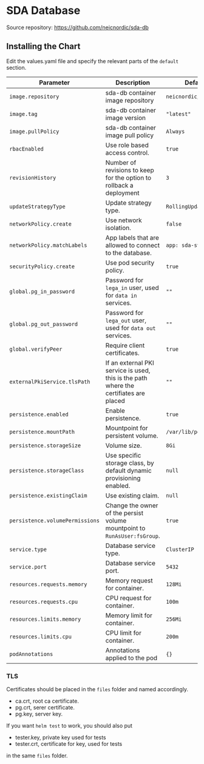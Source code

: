 # SDA Database

Source repository: https://github.com/neicnordic/sda-db 

## Installing the Chart

Edit the values.yaml file and specify the relevant parts of the `default` section.  

Parameter | Description | Default
--------- | ----------- | -------
`image.repository` | sda-db container image repository | `neicnordic/sda-db`
`image.tag` | sda-db  container image version | `"latest"`
`image.pullPolicy` | sda-db container image pull policy | `Always`
`rbacEnabled` | Use role based access control. |`true`
`revisionHistory` | Number of revisions to keep for the option to rollback a deployment | `3`
`updateStrategyType` | Update strategy type. | `RollingUpdate`
`networkPolicy.create` | Use network isolation. | `false`
`networkPolicy.matchLabels` | App labels that are allowed to connect to the database. | `app: sda-svc`
`securityPolicy.create` | Use pod security policy. | `true`
`global.pg_in_password` | Password for `lega_in` user, used for `data in` services. |`""`
`global.pg_out_password` | Password for `lega_out` user, used for `data out` services. |`""`
`global.verifyPeer` | Require client certificates. |`true`
`externalPkiService.tlsPath` | If an external PKI service is used, this is the path where the certifiates are placed | `""`
`persistence.enabled` | Enable persistence. | `true`
`persistence.mountPath` | Mountpoint for persistent volume. | `/var/lib/postgresql`
`persistence.storageSize` | Volume size. | `8Gi`
`persistence.storageClass` | Use specific storage class, by default dynamic provisioning enabled. | `null`
`persistence.existingClaim` | Use existing claim. | `null`
`persistence.volumePermissions` | Change the owner of the persist volume mountpoint to `RunAsUser:fsGroup`. | `true`
`service.type` | Database service type. |`ClusterIP`
`service.port` | Database service port. |`5432`
`resources.requests.memory` | Memory request for container. |`128Mi`
`resources.requests.cpu` | CPU request for container. |`100m`
`resources.limits.memory` | Memory limit for container. |`256Mi`
`resources.limits.cpu` | CPU limit for container. |`200m`
`podAnnotations` | Annotations applied to the pod |`{}`


### TLS

Certificates should be placed in the `files` folder and named accordingly.

- ca.crt, root ca certificate.
- pg.crt, serer certificate.
- pg.key, server key.

If you want `helm test` to work, you should also put

- tester.key, private key used for tests
- tester.crt, certificate for key, used for tests

in the same `files` folder.
